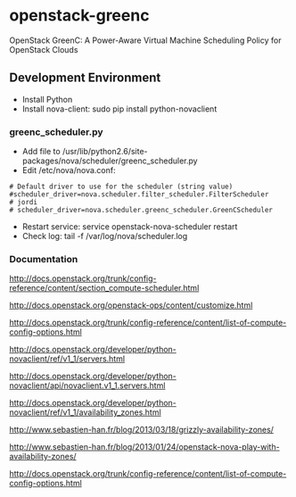 openstack-greenc
================

OpenStack GreenC: A Power-Aware Virtual Machine Scheduling Policy for OpenStack Clouds


## Development Environment

- Install Python
- Install nova-client: sudo pip install python-novaclient


### greenc_scheduler.py

- Add file to /usr/lib/python2.6/site-packages/nova/scheduler/greenc_scheduler.py
- Edit /etc/nova/nova.conf:

```
# Default driver to use for the scheduler (string value)
#scheduler_driver=nova.scheduler.filter_scheduler.FilterScheduler
# jordi
# scheduler_driver=nova.scheduler.greenc_scheduler.GreenCScheduler
```

- Restart service: service openstack-nova-scheduler restart
- Check log: tail -f /var/log/nova/scheduler.log


### Documentation

http://docs.openstack.org/trunk/config-reference/content/section_compute-scheduler.html

http://docs.openstack.org/openstack-ops/content/customize.html

http://docs.openstack.org/trunk/config-reference/content/list-of-compute-config-options.html

http://docs.openstack.org/developer/python-novaclient/ref/v1_1/servers.html

http://docs.openstack.org/developer/python-novaclient/api/novaclient.v1_1.servers.html

http://docs.openstack.org/developer/python-novaclient/ref/v1_1/availability_zones.html

http://www.sebastien-han.fr/blog/2013/03/18/grizzly-availability-zones/

http://www.sebastien-han.fr/blog/2013/01/24/openstack-nova-play-with-availability-zones/

http://docs.openstack.org/trunk/config-reference/content/list-of-compute-config-options.html


